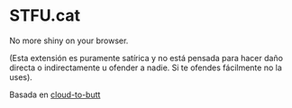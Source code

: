 STFU.cat
========

No more shiny on your browser.

(Esta extensión es puramente satírica y no está pensada para hacer daño directa o indirectamente u ofender a nadie. Si te ofendes fácilmente no la uses).

Basada en [cloud-to-butt](https://github.com/panicsteve/cloud-to-butt)
